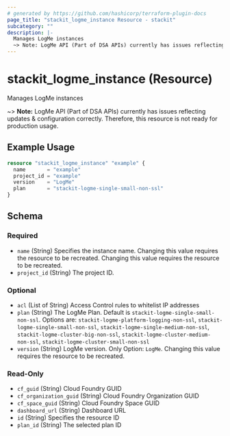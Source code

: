 ```yaml
---
# generated by https://github.com/hashicorp/terraform-plugin-docs
page_title: "stackit_logme_instance Resource - stackit"
subcategory: ""
description: |-
  Manages LogMe instances
  ~> Note: LogMe API (Part of DSA APIs) currently has issues reflecting updates & configuration correctly. Therefore, this resource is not ready for production usage.
---
```


# stackit_logme_instance (Resource)

Manages LogMe instances

~> **Note:** LogMe API (Part of DSA APIs) currently has issues reflecting updates & configuration correctly. Therefore, this resource is not ready for production usage.

## Example Usage

```terraform
resource "stackit_logme_instance" "example" {
  name       = "example"
  project_id = "example"
  version    = "LogMe"
  plan       = "stackit-logme-single-small-non-ssl"
}
```

<!-- schema generated by tfplugindocs -->
## Schema

### Required

- `name` (String) Specifies the instance name. Changing this value requires the resource to be recreated. Changing this value requires the resource to be recreated.
- `project_id` (String) The project ID.

### Optional

- `acl` (List of String) Access Control rules to whitelist IP addresses
- `plan` (String) The LogMe Plan. Default is `stackit-logme-single-small-non-ssl`.
Options are: `stackit-logme-platform-logging-non-ssl`, `stackit-logme-single-small-non-ssl`, `stackit-logme-single-medium-non-ssl`, `stackit-logme-cluster-big-non-ssl`, `stackit-logme-cluster-medium-non-ssl`, `stackit-logme-cluster-small-non-ssl`
- `version` (String) LogMe version. Only Option: `LogMe`. Changing this value requires the resource to be recreated.

### Read-Only

- `cf_guid` (String) Cloud Foundry GUID
- `cf_organization_guid` (String) Cloud Foundry Organization GUID
- `cf_space_guid` (String) Cloud Foundry Space GUID
- `dashboard_url` (String) Dashboard URL
- `id` (String) Specifies the resource ID
- `plan_id` (String) The selected plan ID


